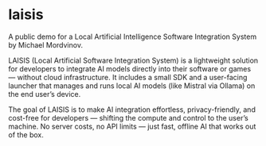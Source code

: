 # laisis
A public demo for a Local Artificial Intelligence Software Integration System by Michael Mordvinov.

LAISIS (Local Artificial Software Integration System) is a lightweight solution for developers to integrate AI models directly into their software or games — without cloud infrastructure. It includes a small SDK and a user-facing launcher that manages and runs local AI models (like Mistral via Ollama) on the end user’s device.

The goal of LAISIS is to make AI integration effortless, privacy-friendly, and cost-free for developers — shifting the compute and control to the user’s machine. No server costs, no API limits — just fast, offline AI that works out of the box.

